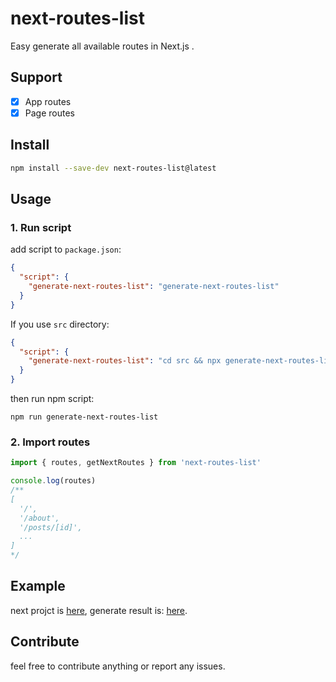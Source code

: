 # next-routes-list
Easy generate all available routes in Next.js .

## Support
- [x] App routes
- [x] Page routes

## Install
```bash
npm install --save-dev next-routes-list@latest
```

## Usage

### 1. Run script

add script to `package.json`:
```json
{
  "script": {
    "generate-next-routes-list": "generate-next-routes-list"
  }
}
```
If you use `src` directory:
```json
{
  "script": {
    "generate-next-routes-list": "cd src && npx generate-next-routes-list"
  }
}
```

then run npm script:
```shell
npm run generate-next-routes-list
```

### 2. Import routes
```ts
import { routes, getNextRoutes } from 'next-routes-list'

console.log(routes)
/**
[
  '/',
  '/about',
  '/posts/[id]',
  ...
]
*/
```

## Example
next projct is [here](./test/next-project/), generate result is: [here](./test/routes.js).

## Contribute
feel free to contribute anything or report any issues.

